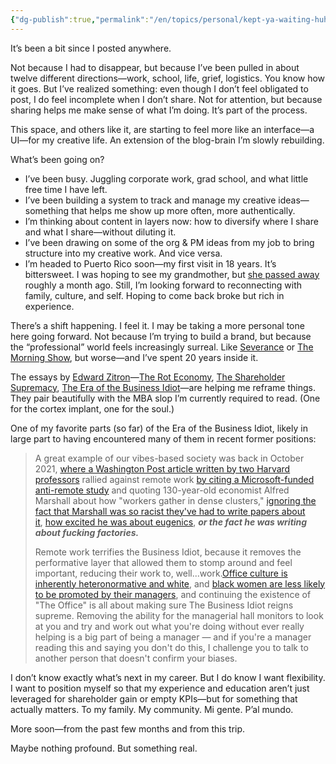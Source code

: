 ```yaml
---
{"dg-publish":true,"permalink":"/en/topics/personal/kept-ya-waiting-huh/","title":"Kept ya waiting, huh?","created":"2025-05-22T20:21:02.741-04:00","updated":"2025-05-22T21:15:18.000-04:00"}
---
```


It’s been a bit since I posted anywhere.

Not because I had to disappear, but because I’ve been pulled in about twelve different directions—work, school, life, grief, logistics. You know how it goes. But I’ve realized something: even though I don’t feel obligated to post, I do feel incomplete when I don’t share. Not for attention, but because sharing helps me make sense of what I’m doing. It’s part of the process.

This space, and others like it, are starting to feel more like an interface—a UI—for my creative life. An extension of the blog-brain I’m slowly rebuilding.

What’s been going on?
- I’ve been busy. Juggling corporate work, grad school, and what little free time I have left.
- I’ve been building a system to track and manage my creative ideas—something that helps me show up more often, more authentically.
- I’m thinking about content in layers now: how to diversify where I share and what I share—without diluting it.
- I’ve been drawing on some of the org & PM ideas from my job to bring structure into my creative work. And vice versa.
- I’m headed to Puerto Rico soon—my first visit in 18 years. It’s bittersweet. I was hoping to see my grandmother, but [she passed away](https://www.instagram.com/p/DJSjCRtNy9z/?igsh=YnpsaGZrZjg3ZmRv) roughly a month ago. Still, I’m looking forward to reconnecting with family, culture, and self. Hoping to come back broke but rich in experience.

There’s a shift happening. I feel it. I may be taking a more personal tone here going forward. Not because I’m trying to build a brand, but because the “professional” world feels increasingly surreal. Like [Severance](https://www.imdb.com/title/tt11280740/?ref_=fn_all_ttl_1) or [The Morning Show](https://www.imdb.com/title/tt7203552/), but worse—and I’ve spent 20 years inside it.

The essays by [Edward Zitron](https://www.wheresyoured.at/)—[The Rot Economy](https://www.wheresyoured.at/the-rot-economy/), [The Shareholder Supremacy](https://www.wheresyoured.at/tss/), [The Era of the Business Idiot](https://www.wheresyoured.at/the-era-of-the-business-idiot/)—are helping me reframe things. They pair beautifully with the MBA slop I’m currently required to read. (One for the cortex implant, one for the soul.) 

One of my favorite parts (so far) of the Era of the Business Idiot, likely in large part to having encountered many of them in recent former positions:

> A great example of our vibes-based society was back in October 2021, [where a Washington Post article written by two Harvard professors](https://www.wheresyoured.at/the-new-anti-remote-propaganda-wants/) rallied against remote work [by citing a Microsoft-funded anti-remote study](https://www.wheresyoured.at/microsofts-meaningless-remote-work/) and quoting 130-year-old economist Alfred Marshall about how "workers gather in dense clusters," [ignoring the fact that Marshall was so racist they've had to write papers about it](https://www.academia.edu/4446735/Race_and_Nation_in_Marshalls_Histories?ref=wheresyoured.at), [how excited he was about eugenics](https://mises.org/wire/keynes-eugenics-race-and-population-control?ref=wheresyoured.at), **_or the fact he was writing about fucking factories._**
> 
> Remote work terrifies the Business Idiot, because it removes the performative layer that allowed them to stomp around and feel important, reducing their work to, well...work.[Office culture is inherently heteronormative and white](https://www.huffpost.com/entry/black-workers-prefer-remote-work-racist-office_l_60c8f805e4b0f7e7ccf59fa1?ref=wheresyoured.at), and [black women are less likely to be promoted by their managers](https://www.pbs.org/newshour/economy/report-black-women-less-likely-to-be-promoted-supported-by-their-managers?ref=wheresyoured.at), and continuing the existence of "The Office" is all about making sure The Business Idiot reigns supreme. Removing the ability for the managerial hall monitors to look at you and try and work out what you're doing without ever really helping is a big part of being a manager — and if you're a manager reading this and saying you don't do this, I challenge you to talk to another person that doesn't confirm your biases.

I don’t know exactly what’s next in my career. But I do know I want flexibility. I want to position myself so that my experience and education aren’t just leveraged for shareholder gain or empty KPIs—but for something that actually matters. To my family. My community. Mi gente. P’al mundo.

More soon—from the past few months and from this trip.

Maybe nothing profound. But something real.